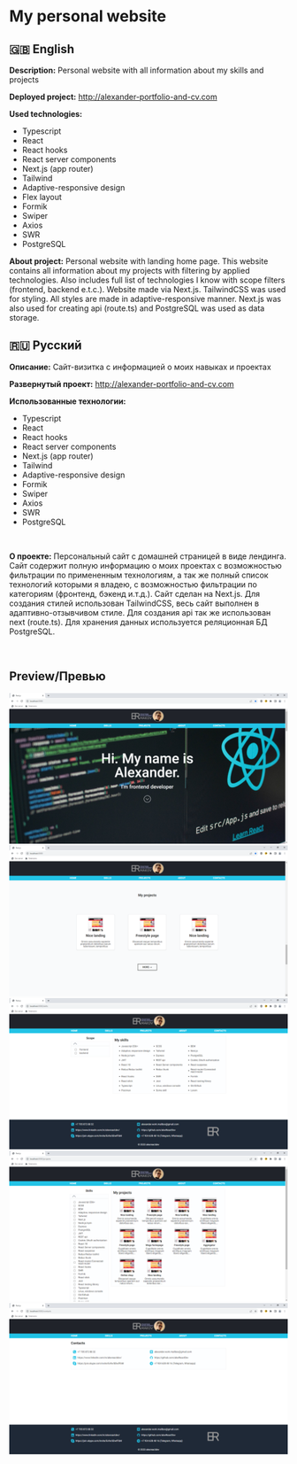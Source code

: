 # My personal website
## :uk: English
__Description:__ Personal website with all information about my skills and projects

__Deployed project:__ http://alexander-portfolio-and-cv.com

__Used technologies:__

- Typescript
- React
- React hooks
- React server components
- Next.js (app router)
- Tailwind
- Adaptive-responsive design
- Flex layout
- Formik
- Swiper
- Axios
- SWR
- PostgreSQL

__About project:__ Personal website with landing home page. This website contains all information about my projects with filtering by applied technologies. Also includes full list of technologies I know with scope filters (frontend, backend e.t.c.). Website made via Next.js. TailwindCSS was used for styling. All styles are made in adaptive-responsive manner. Next.js was also used for creating api (route.ts) and PostgreSQL was used as data storage.

## :ru: Русский
__Описание:__ Сайт-визитка с информацией о моих навыках и проектах

__Развернутый проект:__ http://alexander-portfolio-and-cv.com

__Использованные технологии:__

- Typescript
- React
- React hooks
- React server components
- Next.js (app router)
- Tailwind
- Adaptive-responsive design
- Formik
- Swiper
- Axios
- SWR
- PostgreSQL

<br>

__О проекте:__ Персональный сайт с домашней страницей в виде лендинга. Сайт содержит полную информацию о моих проектах с возможностью фильтрации по примененным технологиям, а так же полный список технологий которыми я владею, с возможностью фильтрации по категориям (фронтенд, бэкенд и.т.д.). Сайт сделан на Next.js. Для создания стилей использован TailwindCSS, весь сайт выполнен в адаптивно-отзывчивом стиле. Для создания api так же использован next (route.ts). Для хранения данных используется реляционная БД PostgreSQL.

<br>

## Preview/Превью
![homepage](./preview/home.png)
![projects](./preview/projects.png)
![skills](./preview/skills.png)
![projects_list](./preview/projects_list.png)
![contacts](./preview/contacts.png)